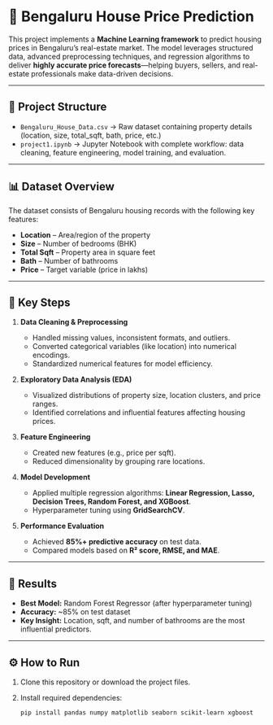 # 🏡 Bengaluru House Price Prediction  

This project implements a **Machine Learning framework** to predict housing prices in Bengaluru’s real-estate market. The model leverages structured data, advanced preprocessing techniques, and regression algorithms to deliver **highly accurate price forecasts**—helping buyers, sellers, and real-estate professionals make data-driven decisions.  

---

## 📂 Project Structure  

- `Bengaluru_House_Data.csv` → Raw dataset containing property details (location, size, total_sqft, bath, price, etc.)  
- `project1.ipynb` → Jupyter Notebook with complete workflow: data cleaning, feature engineering, model training, and evaluation.  

---

## 📊 Dataset Overview  

The dataset consists of Bengaluru housing records with the following key features:  

- **Location** – Area/region of the property  
- **Size** – Number of bedrooms (BHK)  
- **Total Sqft** – Property area in square feet  
- **Bath** – Number of bathrooms  
- **Price** – Target variable (price in lakhs)  

---

## 🔑 Key Steps  

1. **Data Cleaning & Preprocessing**  
   - Handled missing values, inconsistent formats, and outliers.  
   - Converted categorical variables (like location) into numerical encodings.  
   - Standardized numerical features for model efficiency.  

2. **Exploratory Data Analysis (EDA)**  
   - Visualized distributions of property size, location clusters, and price ranges.  
   - Identified correlations and influential features affecting housing prices.  

3. **Feature Engineering**  
   - Created new features (e.g., price per sqft).  
   - Reduced dimensionality by grouping rare locations.  

4. **Model Development**  
   - Applied multiple regression algorithms: **Linear Regression, Lasso, Decision Trees, Random Forest, and XGBoost**.  
   - Hyperparameter tuning using **GridSearchCV**.  

5. **Performance Evaluation**  
   - Achieved **85%+ predictive accuracy** on test data.  
   - Compared models based on **R² score, RMSE, and MAE**.  

---

## 🚀 Results  

- **Best Model:** Random Forest Regressor (after hyperparameter tuning)  
- **Accuracy:** ~85% on test dataset  
- **Key Insight:** Location, sqft, and number of bathrooms are the most influential predictors.  

---

## ⚙️ How to Run  

1. Clone this repository or download the project files.  
2. Install required dependencies:  

   ```bash
   pip install pandas numpy matplotlib seaborn scikit-learn xgboost
